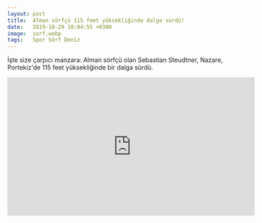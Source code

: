 ```yaml
---
layout: post
title:  Alman sörfçü 115 feet yüksekliğinde dalga sürdü!
date:   2019-10-29 18:04:55 +0300
image:  sorf.webp
tags:   Spor Sörf Deniz 
---
```

İşte size çarpıcı manzara: Alman sörfçü olan Sebastian Steudtner, Nazare, Portekiz'de 115 feet yüksekliğinde bir dalga sürdü.
<iframe width="560" height="315" src="https://www.youtube.com/embed/7DuNoU3BAXY" frameborder="0" allow="accelerometer; autoplay; encrypted-media; gyroscope; picture-in-picture" allowfullscreen></iframe>
